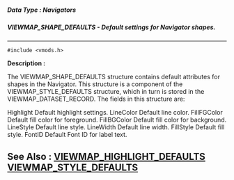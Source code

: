 ##### Data Type : Navigators
##### VIEWMAP_SHAPE_DEFAULTS - Default settings for Navigator shapes.
---
```
#include <vmods.h>
```
**Description :**

The VIEWMAP_SHAPE_DEFAULTS structure contains default attributes for shapes in 
the Navigator.  This structure is a component of the VIEWMAP_STYLE_DEFAULTS 
structure, which in turn is stored in the VIEWMAP_DATASET_RECORD.  The fields 
in this structure are:

Highlight Default highlight settings.
LineColor Default line color.
FillFGColor Default fill color for foreground.
FillBGColor Default fill color for background.
LineStyle Default line style.
LineWidth Default line width.
FillStyle Default fill style.
FontID  Default Font ID for label text.


**See Also :**
[VIEWMAP_HIGHLIGHT_DEFAULTS](/domino-c-api-docs/reference/Data/VIEWMAP_HIGHLIGHT_DEFAULTS)
[VIEWMAP_STYLE_DEFAULTS](/domino-c-api-docs/reference/Data/VIEWMAP_STYLE_DEFAULTS)
---
